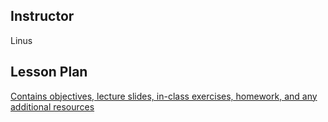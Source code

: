 ## Instructor
Linus

## Lesson Plan

[Contains objectives, lecture slides, in-class exercises, homework, and any additional resources](https://docs.google.com/document/d/1Kq0_OlFytrVZVoPHCSunqiRwcGokg-ROovE0t1otlJo/edit)
